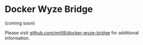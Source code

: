 # Docker Wyze Bridge

(coming soon)

Please visit [github.com/mrlt8/docker-wyze-bridge](https://github.com/mrlt8/docker-wyze-bridge) for additional information.
